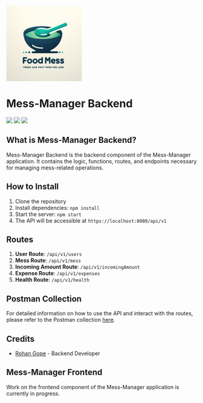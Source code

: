 <img src="./_2ffb6b98-e797-43d0-94e3-96cc90cb766d.jpeg" height="200px"> 

# Mess-Manager Backend
<img src="https://img.shields.io/badge/Node.js-43853D?style=for-the-badge&logo=node.js&logoColor=white"> <img src="https://img.shields.io/badge/Express.js-000000?style=for-the-badge&logo=express&logoColor=white"> <img src="https://img.shields.io/badge/MongoDB-4EA94B?style=for-the-badge&logo=mongodb&logoColor=white">

## What is Mess-Manager Backend?
Mess-Manager Backend is the backend component of the Mess-Manager application. It contains the logic, functions, routes, and endpoints necessary for managing mess-related operations.

## How to Install
1. Clone the repository
2. Install dependencies: `npm install`
3. Start the server: `npm start`
4. The API will be accessible at `https://localhost:8000/api/v1`

## Routes
1. **User Route**: `/api/v1/users`
2. **Mess Route**: `/api/v1/mess`
3. **Incoming Amount Route**: `/api/v1/incomingAmount`
4. **Expense Route**: `/api/v1/expenses`
5. **Health Route**: `/api/v1/health`

## Postman Collection
For detailed information on how to use the API and interact with the routes, please refer to the Postman collection [here](https://app.getpostman.com/run-collection/17782799-2109ba82-8bef-4cb5-a3f1-ff38002bfd9c?action=collection%2Ffork&source=rip_markdown&collection-url=entityId%3D17782799-2109ba82-8bef-4cb5-a3f1-ff38002bfd9c%26entityType%3Dcollection%26workspaceId%3Dec75eb90-4517-47ba-82c2-bb8cc8cc8902#?env%5Blocalhost%5D=W3sia2V5IjoibG9jYWxzZXJ2ZXIiLCJ2YWx1ZSI6Imh0dHA6Ly9sb2NhbGhvc3Q6ODAwMC9hcGkvdjEiLCJlbmFibGVkIjp0cnVlLCJ0eXBlIjoiZGVmYXVsdCIsInNlc3Npb25WYWx1ZSI6Imh0dHA6Ly9sb2NhbGhvc3Q6ODAwMC9hcGkvdjEiLCJzZXNzaW9uSW5kZXgiOjB9XQ==).

## Credits
- [Rohan Gope](https://github.com/Darkrider0007) - Backend Developer

## Mess-Manager Frontend

Work on the frontend component of the Mess-Manager application is currently in progress. 


